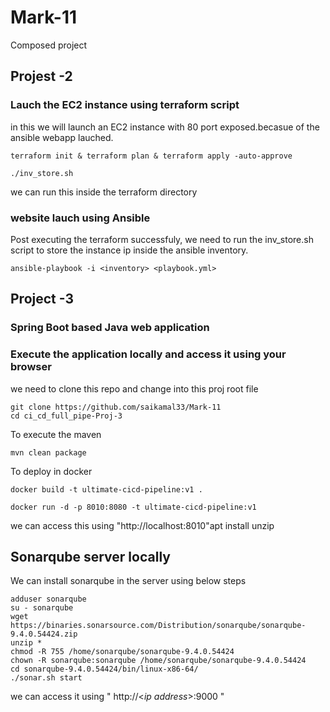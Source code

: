 # Mark-11
Composed project
## Projest -2
### Lauch the EC2 instance using terraform script
in this we will launch an EC2 instance with 80 port exposed.becasue of the ansible webapp lauched.
~~~
terraform init & terraform plan & terraform apply -auto-approve
~~~

~~~
./inv_store.sh
~~~

we can run this inside the terraform directory

### website lauch using Ansible 
Post executing the terraform successfuly, we need to run the inv_store.sh script to store the instance ip inside the ansible inventory.

~~~
ansible-playbook -i <inventory> <playbook.yml>
~~~


## Project -3
### Spring Boot based Java web application
### Execute the application locally and access it using your browser
we need to clone this repo and change into this proj root file
~~~
git clone https://github.com/saikamal33/Mark-11
cd ci_cd_full_pipe-Proj-3
~~~

To execute the maven
~~~
mvn clean package
~~~
To deploy in docker
~~~
docker build -t ultimate-cicd-pipeline:v1 .
~~~
~~~
docker run -d -p 8010:8080 -t ultimate-cicd-pipeline:v1
~~~
we can access this using "http://localhost:8010"apt install unzip


## Sonarqube server locally
We can install sonarqube in the server using below steps
~~~
adduser sonarqube
su - sonarqube
wget https://binaries.sonarsource.com/Distribution/sonarqube/sonarqube-9.4.0.54424.zip
unzip *
chmod -R 755 /home/sonarqube/sonarqube-9.4.0.54424
chown -R sonarqube:sonarqube /home/sonarqube/sonarqube-9.4.0.54424
cd sonarqube-9.4.0.54424/bin/linux-x86-64/
./sonar.sh start
~~~
we can access it using " http://<*ip address*>:9000 "
